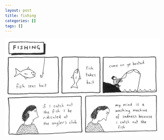 ```yaml
---
layout: post
title: fishing
categories: []
tags: []
---
```


[![alt](/assets/img/blog/2004/fishing-1200w.jpg)](/assets/img/blog/2004/fishing-1200w.jpg)
